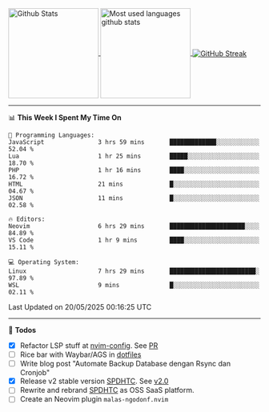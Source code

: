 <a href="https://github.com/anuraghazra/github-readme-stats">
  <img 
        height=180
        align="center" 
        src="https://github-readme-stats.vercel.app/api?username=rizkyilhampra&rank_icon=github&show_icons=true&theme=catppuccin_mocha&hide_border=true&include_all_commits=true&count_private=true&card_width=270" 
        alt="Github Stats" 
    />
</a>
<a href="https://github.com/anuraghazra/github-readme-stats">
  <img 
        height=180
        align="center" 
        src="https://github-readme-stats.vercel.app/api/top-langs/?username=rizkyilhampra&layout=compact&theme=catppuccin_mocha&hide_border=true&langs_count=8" 
        alt="Most used languages github stats" 
    />
</a>
<a href="https://git.io/streak-stats"><img src="https://streak-stats.demolab.com?user=rizkyilhampra&theme=catppuccin-mocha&hide_border=true" align="center" alt="GitHub Streak" /></a>

---

<!--START_SECTION:waka-->
📊 **This Week I Spent My Time On** 

```text
💬 Programming Languages: 
JavaScript               3 hrs 59 mins       █████████████░░░░░░░░░░░░   52.04 % 
Lua                      1 hr 25 mins        █████░░░░░░░░░░░░░░░░░░░░   18.70 % 
PHP                      1 hr 16 mins        ████░░░░░░░░░░░░░░░░░░░░░   16.72 % 
HTML                     21 mins             █░░░░░░░░░░░░░░░░░░░░░░░░   04.67 % 
JSON                     11 mins             █░░░░░░░░░░░░░░░░░░░░░░░░   02.58 % 

🔥 Editors: 
Neovim                   6 hrs 29 mins       █████████████████████░░░░   84.89 % 
VS Code                  1 hr 9 mins         ████░░░░░░░░░░░░░░░░░░░░░   15.11 % 

💻 Operating System: 
Linux                    7 hrs 29 mins       ████████████████████████░   97.89 % 
WSL                      9 mins              █░░░░░░░░░░░░░░░░░░░░░░░░   02.11 % 
```


 Last Updated on 20/05/2025 00:16:25 UTC
<!--END_SECTION:waka-->

---

📒 **Todos**
<br>
- [x] Refactor LSP stuff at [nvim-config](https://github.com/rizkyilhampra/nvim-config). See [PR](https://github.com/rizkyilhampra/nvim-config/pull/9)
- [ ] Rice bar with Waybar/AGS in [dotfiles](https://github.com/rizkyilhampra/dotfiles)
- [ ] Write blog post "Automate Backup Database dengan Rsync dan Cronjob"
- [x] Release v2 stable version [SPDHTC](https://github.com/rizkyilhampra/spdhtc). See [v2.0](https://github.com/rizkyilhampra/spdhtc/releases/tag/v2.0)
- [ ] Rewrite and rebrand [SPDHTC](https://github.com/rizkyilhampra/spdhtc) as OSS SaaS platform.
- [ ] Create an Neovim plugin `malas-ngodonf.nvim`
